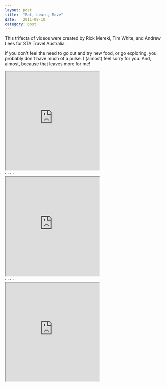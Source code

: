 ```yaml
---
layout: post
title:  "Eat, Learn, Move"
date:   2011-08-10
category: post
---
```


This trifecta of videos were created by Rick Mereki, Tim White, and Andrew Lees for STA Travel Australia.

If you don't feel the need to go out and try new food, or go exploring, you probably don't have much of a pulse. I (almost) feel sorry for you. And, almost, because that leaves more for me!

<div class="video-container">
  <iframe src="http://player.vimeo.com/video/27243869?title=0&amp;byline=0&amp;portrait=0&amp;color=07d0eb" height="316"></iframe>
</div>

<div class="hr">
	<span>&middot;</span>
	<span>&middot;</span>
	<span>&middot;</span>
	<span>&middot;</span>
</div>

<div class="video-container">
  <iframe src="http://player.vimeo.com/video/27244727?title=0&amp;byline=0&amp;portrait=0&amp;color=07d0eb" height="316"></iframe>
</div>

<div class="hr">
	<span>&middot;</span>
	<span>&middot;</span>
	<span>&middot;</span>
	<span>&middot;</span>
</div>

<div class="video-container">
  <iframe src="http://player.vimeo.com/video/27246366?title=0&amp;byline=0&amp;portrait=0&amp;color=07d0eb" height="316"></iframe>
</div>
